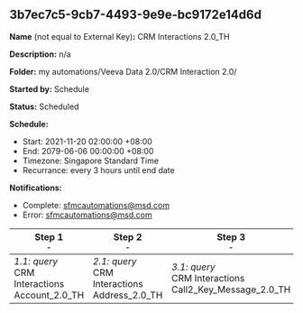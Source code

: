 ## 3b7ec7c5-9cb7-4493-9e9e-bc9172e14d6d

**Name** (not equal to External Key)**:** CRM Interactions 2.0_TH

**Description:** n/a

**Folder:** my automations/Veeva Data 2.0/CRM Interaction 2.0/

**Started by:** Schedule

**Status:** Scheduled

**Schedule:**

* Start: 2021-11-20 02:00:00 +08:00
* End: 2079-06-06 00:00:00 +08:00
* Timezone: Singapore Standard Time
* Recurrance: every 3 hours until end date

**Notifications:**

* Complete: sfmcautomations@msd.com
* Error: sfmcautomations@msd.com

| Step 1<br>_<small>-</small>_ | Step 2<br>_<small>-</small>_ | Step 3<br>_<small>-</small>_ | Step 4<br>_<small>-</small>_ | Step 5<br>_<small>-</small>_ | Step 6<br>_<small>-</small>_ | Step 7<br>_<small>-</small>_ | Step 8<br>_<small>-</small>_ | Step 9<br>_<small>-</small>_ | Step 10<br>_<small>-</small>_ | Step 11<br>_<small>-</small>_ | Step 12<br>_<small>-</small>_ | Step 13<br>_<small>-</small>_ | Step 14<br>_<small>-</small>_ | Step 15<br>_<small>-</small>_ | Step 16<br>_<small>-</small>_ | Step 17<br>_<small>-</small>_ | Step 18<br>_<small>-</small>_ | Step 19<br>_<small>-</small>_ |
| --- | --- | --- | --- | --- | --- | --- | --- | --- | --- | --- | --- | --- | --- | --- | --- | --- | --- | --- |
| _1.1: query_<br>CRM Interactions Account_2.0_TH | _2.1: query_<br>CRM Interactions Address_2.0_TH | _3.1: query_<br>CRM Interactions Call2_Key_Message_2.0_TH | _4.1: query_<br>CRM Interactions Approved_Document_2.0_TH | _5.1: query_<br>CRM Interactions Call2_Sample_2.0_TH | _6.1: query_<br>CRM Interactions Call2_Detail_2.0_TH | _7.1: query_<br>CRM Interactions Email_Activity_2.0_TH | _8.1: query_<br>CRM_Interactions Clm_Presentation_2.0_TH | _9.1: query_<br>CRM Interactions _Product_2.0_TH | _10.1: query_<br>CRM Interactions Multichannel_consent_2.0_TH | _11.1: query_<br>CRM Interactions Question_Response_2.0_TH | _12.1: query_<br>CRM_Interactions_Product_metrics_2.0_TH | _13.1: query_<br>CRM Interactions  Survey_2.0_TH | _14.1: query_<br>CRM Interactions Sent_Email_2.0_TH | _15.1: query_<br>CRM Interactions Survey_Target_2.0_TH | _16.1: query_<br>CRM Interactions Survey_Question_2.0_TH | _17.1: query_<br>CRM Interactions User_2.0_TH | _18.1: query_<br>CRM Interactions TSF_2.0_TH | _19.1: query_<br>CRM Interactions Call2_2.0_TH |
